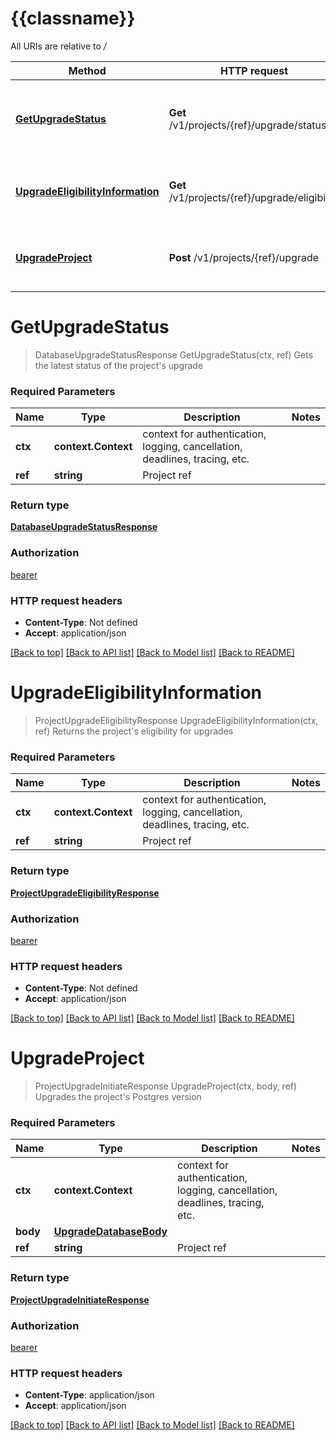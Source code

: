 # {{classname}}

All URIs are relative to */*

Method | HTTP request | Description
------------- | ------------- | -------------
[**GetUpgradeStatus**](DatabaseVersionUpgradeBetaApi.md#GetUpgradeStatus) | **Get** /v1/projects/{ref}/upgrade/status | Gets the latest status of the project&#x27;s upgrade
[**UpgradeEligibilityInformation**](DatabaseVersionUpgradeBetaApi.md#UpgradeEligibilityInformation) | **Get** /v1/projects/{ref}/upgrade/eligibility | Returns the project&#x27;s eligibility for upgrades
[**UpgradeProject**](DatabaseVersionUpgradeBetaApi.md#UpgradeProject) | **Post** /v1/projects/{ref}/upgrade | Upgrades the project&#x27;s Postgres version

# **GetUpgradeStatus**
> DatabaseUpgradeStatusResponse GetUpgradeStatus(ctx, ref)
Gets the latest status of the project's upgrade

### Required Parameters

Name | Type | Description  | Notes
------------- | ------------- | ------------- | -------------
 **ctx** | **context.Context** | context for authentication, logging, cancellation, deadlines, tracing, etc.
  **ref** | **string**| Project ref | 

### Return type

[**DatabaseUpgradeStatusResponse**](DatabaseUpgradeStatusResponse.md)

### Authorization

[bearer](../README.md#bearer)

### HTTP request headers

 - **Content-Type**: Not defined
 - **Accept**: application/json

[[Back to top]](#) [[Back to API list]](../README.md#documentation-for-api-endpoints) [[Back to Model list]](../README.md#documentation-for-models) [[Back to README]](../README.md)

# **UpgradeEligibilityInformation**
> ProjectUpgradeEligibilityResponse UpgradeEligibilityInformation(ctx, ref)
Returns the project's eligibility for upgrades

### Required Parameters

Name | Type | Description  | Notes
------------- | ------------- | ------------- | -------------
 **ctx** | **context.Context** | context for authentication, logging, cancellation, deadlines, tracing, etc.
  **ref** | **string**| Project ref | 

### Return type

[**ProjectUpgradeEligibilityResponse**](ProjectUpgradeEligibilityResponse.md)

### Authorization

[bearer](../README.md#bearer)

### HTTP request headers

 - **Content-Type**: Not defined
 - **Accept**: application/json

[[Back to top]](#) [[Back to API list]](../README.md#documentation-for-api-endpoints) [[Back to Model list]](../README.md#documentation-for-models) [[Back to README]](../README.md)

# **UpgradeProject**
> ProjectUpgradeInitiateResponse UpgradeProject(ctx, body, ref)
Upgrades the project's Postgres version

### Required Parameters

Name | Type | Description  | Notes
------------- | ------------- | ------------- | -------------
 **ctx** | **context.Context** | context for authentication, logging, cancellation, deadlines, tracing, etc.
  **body** | [**UpgradeDatabaseBody**](UpgradeDatabaseBody.md)|  | 
  **ref** | **string**| Project ref | 

### Return type

[**ProjectUpgradeInitiateResponse**](ProjectUpgradeInitiateResponse.md)

### Authorization

[bearer](../README.md#bearer)

### HTTP request headers

 - **Content-Type**: application/json
 - **Accept**: application/json

[[Back to top]](#) [[Back to API list]](../README.md#documentation-for-api-endpoints) [[Back to Model list]](../README.md#documentation-for-models) [[Back to README]](../README.md)

